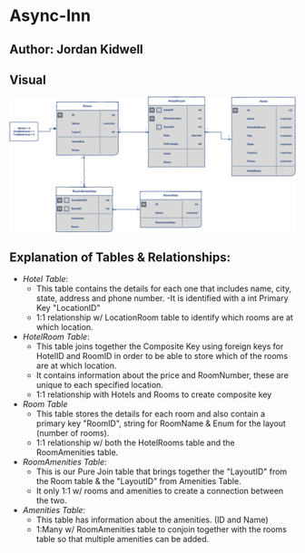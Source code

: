 # Async-Inn

## Author: Jordan Kidwell

## Visual
![ERD for Async Inn](assets/AsyncInnERD1.png)


## Explanation of Tables & Relationships:
-  *Hotel Table*:
   - This table contains the details for each one that includes name, city, state, address and phone number. 
   -It is identified with a int Primary Key "LocationID"
   - 1:1 relationship w/ LocationRoom table to identify which rooms are at which location.
- *HotelRoom Table*:
  - This table joins together the Composite Key using foreign keys for HotelID and RoomID in order to be able to store which of the rooms are at which location.
  - It contains information about the price and RoomNumber, these are unique to each specified location.
  - 1:1 relationship with Hotels and Rooms to create composite key
- *Room Table* 
  - This table stores the details for each room and also contain a primary key "RoomID", string for RoomName & Enum for the layout (number of rooms).
  - 1:1 relationship w/ both the HotelRooms table and the RoomAmenities table.
- *RoomAmenities Table*:
  - This is our Pure Join table that brings together the "LayoutID" from the Room table & the "LayoutID" from Amenities Table.
  - It only 1:1 w/ rooms and amenities to create a connection between the two. 
- *Amenities Table*:
  - This table has information about the amenities. (ID and Name)
  - 1:Many w/ RoomAmenities table to conjoin together with the rooms table so that multiple amenities can be added.
